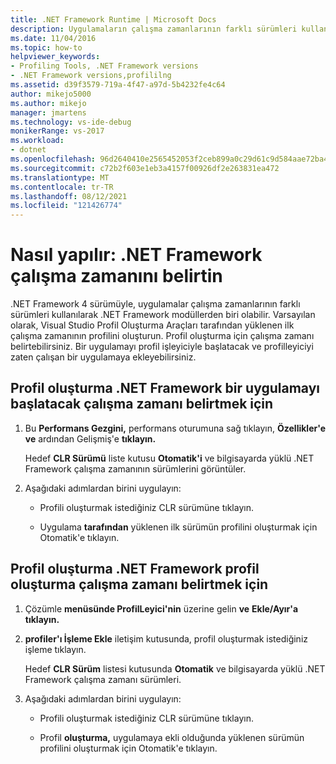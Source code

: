 ```yaml
---
title: .NET Framework Runtime | Microsoft Docs
description: Uygulamaların çalışma zamanlarının farklı sürümleri kullanılarak .NET Framework nasıl oluşturabilirsiniz?
ms.date: 11/04/2016
ms.topic: how-to
helpviewer_keywords:
- Profiling Tools, .NET Framework versions
- .NET Framework versions,profililng
ms.assetid: d39f3579-719a-4f47-a97d-5b4232fe4c64
author: mikejo5000
ms.author: mikejo
manager: jmartens
ms.technology: vs-ide-debug
monikerRange: vs-2017
ms.workload:
- dotnet
ms.openlocfilehash: 96d2640410e2565452053f2ceb899a0c29d61c9d584aae72ba4385c7e0ad2000
ms.sourcegitcommit: c72b2f603e1eb3a4157f00926df2e263831ea472
ms.translationtype: MT
ms.contentlocale: tr-TR
ms.lasthandoff: 08/12/2021
ms.locfileid: "121426774"
---
```

# <a name="how-to-specify-the-net-framework-runtime"></a>Nasıl yapılır: .NET Framework çalışma zamanını belirtin

.NET Framework 4 sürümüyle, uygulamalar çalışma zamanlarının farklı sürümleri kullanılarak .NET Framework modüllerden biri olabilir. Varsayılan olarak, Visual Studio Profil Oluşturma Araçları tarafından yüklenen ilk çalışma zamanının profilini oluşturun. Profil oluşturma için çalışma zamanı belirtebilirsiniz. Bir uygulamayı profil işleyiciyle başlatacak ve profilleyiciyi zaten çalışan bir uygulamaya ekleyebilirsiniz.

## <a name="to-specify-the-net-framework-run-time-to-profile-when-starting-an-application-with-the-profiler"></a>Profil oluşturma .NET Framework bir uygulamayı başlatacak çalışma zamanı belirtmek için

1. Bu **Performans Gezgini,** performans oturumuna sağ tıklayın, **Özellikler'e ve** ardından Gelişmiş'e **tıklayın.**

     Hedef **CLR Sürümü** liste kutusu **Otomatik'i** ve bilgisayarda yüklü .NET Framework çalışma zamanının sürümlerini görüntüler.

2. Aşağıdaki adımlardan birini uygulayın:

    - Profili oluşturmak istediğiniz CLR sürümüne tıklayın.

    - Uygulama **tarafından** yüklenen ilk sürümün profilini oluşturmak için Otomatik'e tıklayın.

## <a name="to-specify-the-net-framework-run-time-to-profile-when-attaching-the-profiler-to-an-application"></a>Profil oluşturma .NET Framework profil oluşturma çalışma zamanı belirtmek için

1. Çözümle **menüsünde ProfilLeyici'nin** üzerine gelin **ve** **Ekle/Ayır'a tıklayın.**

2. **profiler'ı İşleme Ekle** iletişim kutusunda, profil oluşturmak istediğiniz işleme tıklayın.

     Hedef **CLR Sürüm** listesi kutusunda **Otomatik** ve bilgisayarda yüklü .NET Framework çalışma zamanı sürümleri.

3. Aşağıdaki adımlardan birini uygulayın:

    - Profili oluşturmak istediğiniz CLR sürümüne tıklayın.

    - Profil **oluşturma,** uygulamaya ekli olduğunda yüklenen sürümün profilini oluşturmak için Otomatik'e tıklayın.
